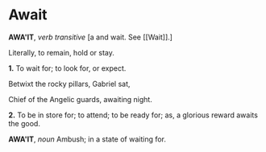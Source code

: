 # Await

**AWA'IT**, _verb transitive_ \[a and wait. See [[Wait]].\]

Literally, to remain, hold or stay.

**1.** To wait for; to look for, or expect.

Betwixt the rocky pillars, Gabriel sat,

Chief of the Angelic guards, awaiting night.

**2.** To be in store for; to attend; to be ready for; as, a glorious reward awaits the good.

**AWA'IT**, _noun_ Ambush; in a state of waiting for.